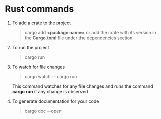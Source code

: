 # Rust commands

1. To add a crate to the project

   > cargo add **<package name\>** or add the crate with its version in the **Cargo.toml** file under the dependencies section.

2. To run the project

   > cargo run

3. To watch for file changes

   > cargo watch -- cargo run

   This command watches for any file changes and runs the command **cargo run** if any change is observed

4. To generate documentation for your code
   > cargo doc --open

